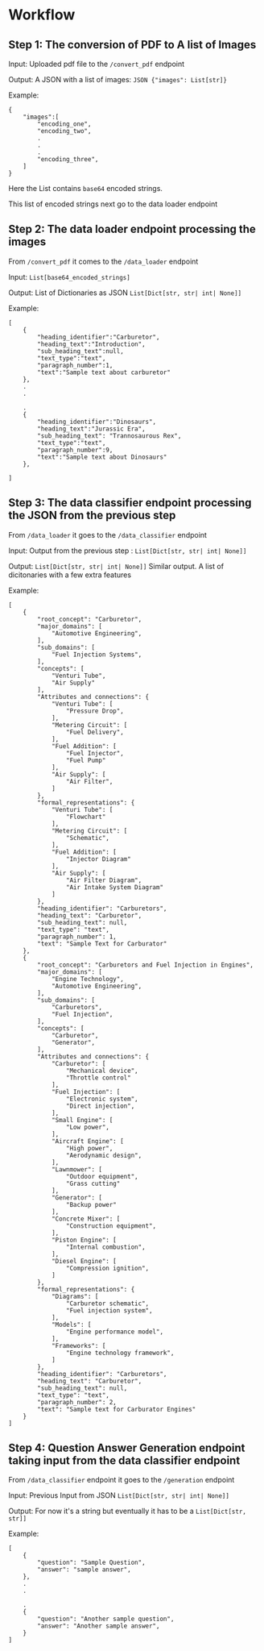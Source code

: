 # Workflow 

## **Step 1: The conversion of PDF to A list of Images**
Input: Uploaded pdf file to the `/convert_pdf` endpoint

Output: A JSON with a list of images: 
`JSON {"images": List[str]}`

Example: 

```
{
    "images":[
        "encoding_one", 
        "encoding_two", 
        .
        .
        .
        "encoding_three", 
    ]
}
```

Here the List contains `base64` encoded strings.

This list of encoded strings next go to the data loader endpoint 

## **Step 2: The data loader endpoint processing the images**

From `/convert_pdf` it comes to the `/data_loader` endpoint

Input: `List[base64_encoded_strings]`

Output: List of Dictionaries as JSON `List[Dict[str, str| int| None]]` 

Example: 

```
[
    {
        "heading_identifier":"Carburetor",
        "heading_text":"Introduction",
        "sub_heading_text":null,
        "text_type":"text",
        "paragraph_number":1,
        "text":"Sample text about carburetor"
    }, 
    .
    .

    .
    {
        "heading_identifier":"Dinosaurs",
        "heading_text":"Jurassic Era",
        "sub_heading_text": "Trannosaurous Rex",
        "text_type":"text",
        "paragraph_number":9,
        "text":"Sample text about Dinosaurs"
    }, 

]
```

## **Step 3: The data classifier endpoint processing the JSON from the previous step** 

From `/data_loader` it goes to the `/data_classifier` endpoint

Input: Output from the previous step : `List[Dict[str, str| int| None]]`

Output: `List[Dict[str, str| int| None]]` Similar output. A list of dicitonaries with a few extra features

Example: 

```
[
    {
        "root_concept": "Carburetor",
        "major_domains": [
            "Automotive Engineering",
        ],
        "sub_domains": [
            "Fuel Injection Systems",
        ],
        "concepts": [
            "Venturi Tube",
            "Air Supply"
        ],
        "Attributes and connections": {
            "Venturi Tube": [
                "Pressure Drop",
            ],
            "Metering Circuit": [
                "Fuel Delivery",
            ],
            "Fuel Addition": [
                "Fuel Injector",
                "Fuel Pump"
            ],
            "Air Supply": [
                "Air Filter",
            ]
        },
        "formal_representations": {
            "Venturi Tube": [
                "Flowchart"
            ],
            "Metering Circuit": [
                "Schematic",
            ],
            "Fuel Addition": [
                "Injector Diagram"
            ],
            "Air Supply": [
                "Air Filter Diagram",
                "Air Intake System Diagram"
            ]
        },
        "heading_identifier": "Carburetors",
        "heading_text": "Carburetor",
        "sub_heading_text": null,
        "text_type": "text",
        "paragraph_number": 1,
        "text": "Sample Text for Carburator"
    },
    {
        "root_concept": "Carburetors and Fuel Injection in Engines",
        "major_domains": [
            "Engine Technology",
            "Automotive Engineering",
        ],
        "sub_domains": [
            "Carburetors",
            "Fuel Injection",
        ],
        "concepts": [
            "Carburetor",
            "Generator",
        ],
        "Attributes and connections": {
            "Carburetor": [
                "Mechanical device",
                "Throttle control"
            ],
            "Fuel Injection": [
                "Electronic system",
                "Direct injection",
            ],
            "Small Engine": [
                "Low power",
            ],
            "Aircraft Engine": [
                "High power",
                "Aerodynamic design",
            ],
            "Lawnmower": [
                "Outdoor equipment",
                "Grass cutting"
            ],
            "Generator": [
                "Backup power"
            ],
            "Concrete Mixer": [
                "Construction equipment",
            ],
            "Piston Engine": [
                "Internal combustion",
            ],
            "Diesel Engine": [
                "Compression ignition",
            ]
        },
        "formal_representations": {
            "Diagrams": [
                "Carburetor schematic",
                "Fuel injection system",
            ],
            "Models": [
                "Engine performance model",
            ],
            "Frameworks": [
                "Engine technology framework",
            ]
        },
        "heading_identifier": "Carburetors",
        "heading_text": "Carburetor",
        "sub_heading_text": null,
        "text_type": "text",
        "paragraph_number": 2,
        "text": "Sample text for Carburator Engines"
    }
]

```

## **Step 4: Question Answer Generation endpoint taking input from the data classifier endpoint**

From `/data_classifier` endpoint it goes to the `/generation` endpoint

Input: Previous Input from JSON `List[Dict[str, str| int| None]]`

Output: For now it's a string but eventually it has to be a `List[Dict[str, str]]`

Example: 
```
[
    {
        "question": "Sample Question", 
        "answer": "sample answer", 
    }, 
    .
    .

    . 
    {
        "question": "Another sample question", 
        "answer": "Another sample answer", 
    }
]
```


